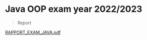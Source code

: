 # Java OOP exam year 2022/2023

> Report 

[RAPPORT_EXAM_JAVA.pdf](https://github.com/el-moudni-hicham/java-oop-home-works/files/11470556/RAPPORT_EXAM_JAVA.pdf)
